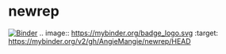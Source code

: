 # newrep
[![Binder](https://mybinder.org/badge_logo.svg)](https://mybinder.org/v2/gh/AngieMangie/newrep/HEAD)
.. image:: https://mybinder.org/badge_logo.svg
 :target: https://mybinder.org/v2/gh/AngieMangie/newrep/HEAD
 
